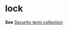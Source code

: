 # lock

**See** [Security term collection](~/a-z-word-list-term-collections/term-collections/security-terms.md)
